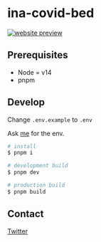 # ina-covid-bed

[![website preview](https://api.microlink.io/?url=https%3A%2F%2Fbed.ina-covid.com&overlay.browser=dark&screenshot=true&meta=false&embed=screenshot.url)](https://bed.ina-covid.com)

## Prerequisites

- Node = v14
- pnpm

## Develop

Change `.env.example` to `.env`

Ask [me](https://twitter.com/agalliosamai) for the env.

```bash
# install
$ pnpm i

# development build
$ pnpm dev

# production build
$ pnpm build
```

## Contact

[Twitter](https://twitter.com/agalliosamai)
